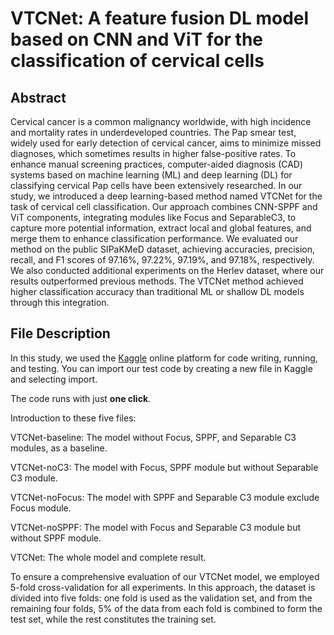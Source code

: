 # VTCNet: A feature fusion DL model based on CNN and ViT for the classification of cervical cells
## Abstract
Cervical cancer is a common malignancy worldwide, with high incidence and mortality rates in underdeveloped countries. The Pap smear test, widely used for early detection of cervical cancer, aims to minimize missed diagnoses, which sometimes results in higher false-positive rates. To enhance manual screening practices, computer-aided diagnosis (CAD) systems based on machine learning (ML) and deep learning (DL) for classifying cervical Pap cells have been extensively researched. In our study, we introduced a deep learning-based method named VTCNet for the task of cervical cell classification. Our approach combines CNN-SPPF and ViT components, integrating modules like Focus and SeparableC3, to capture more potential information, extract local and global features, and merge them to enhance classification performance. We evaluated our method on the public SIPaKMeD dataset, achieving accuracies, precision, recall, and F1 scores of 97.16%, 97.22%, 97.19%, and 97.18%, respectively. We also conducted additional experiments on the Herlev dataset, where our results outperformed previous methods. The VTCNet method achieved higher classification accuracy than traditional ML or shallow DL models through this integration.

## File Description
In this study, we used the [Kaggle](https://www.kaggle.com/) online platform for code writing, running, and testing. You can import our test code by creating a new file in Kaggle and selecting import.

The code runs with just **one click**.

Introduction to these five files:

VTCNet-baseline: The model without Focus, SPPF, and Separable C3 modules, as a baseline.

VTCNet-noC3: The model with Focus, SPPF module but without Separable C3 module.

VTCNet-noFocus: The model with SPPF and Separable C3 module exclude Focus module.

VTCNet-noSPPF: The model with Focus and Separable C3 module but without SPPF module.

VTCNet: The whole model and complete result.

To ensure a comprehensive evaluation of our VTCNet model, we employed 5-fold cross-validation for all experiments. In this approach, the dataset is divided into five folds: one fold is used as the validation set, and from the remaining four folds, 5% of the data from each fold is combined to form the test set, while the rest constitutes the training set.

